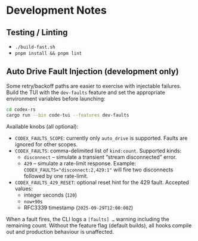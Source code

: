 # Development Notes

## Testing / Linting

- `./build-fast.sh`
- `pnpm install && pnpm lint`

## Auto Drive Fault Injection (development only)

Some retry/backoff paths are easier to exercise with injectable failures. Build
the TUI with the `dev-faults` feature and set the appropriate environment
variables before launching:

```bash
cd codex-rs
cargo run --bin code-tui --features dev-faults
```

Available knobs (all optional):

- `CODEX_FAULTS_SCOPE`: currently only `auto_drive` is supported. Faults are
  ignored for other scopes.
- `CODEX_FAULTS`: comma-delimited list of `kind:count`. Supported kinds:
  - `disconnect` – simulate a transient “stream disconnected” error.
  - `429` – simulate a rate-limit response.
  Example: `CODEX_FAULTS="disconnect:2,429:1"` will fire two disconnects
  followed by one rate-limit.
- `CODEX_FAULTS_429_RESET`: optional reset hint for the 429 fault. Accepted
  values:
  - integer seconds (`120`)
  - `now+90s`
  - RFC3339 timestamp (`2025-09-29T12:00:00Z`)

When a fault fires, the CLI logs a `[faults] …` warning including the remaining
count. Without the feature flag (default builds), all hooks compile out and
production behaviour is unaffected.
